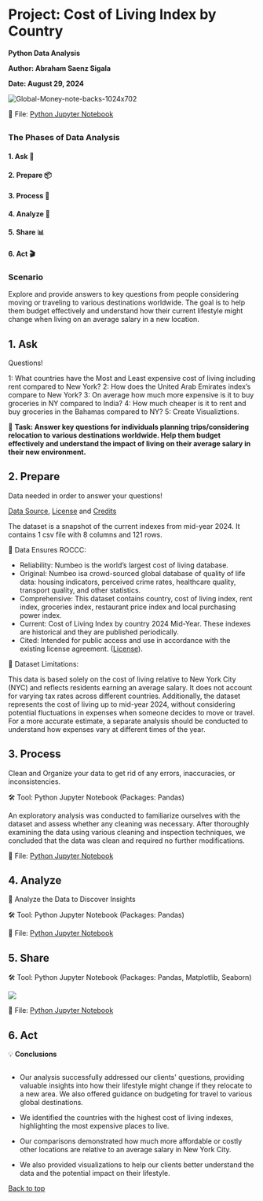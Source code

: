 # Project: Cost of Living Index by Country
**Python Data Analysis**
<a name="top"></a>

**Author: Abraham Saenz Sigala**

**Date: August 29, 2024**

![Global-Money-note-backs-1024x702](https://github.com/user-attachments/assets/a48a545e-bcb0-4a63-b929-e5125a2f7d0a)

:floppy_disk: File: [Python Jupyter Notebook](Cost_of_Living_by_Country_Jupyter.ipynb)

##

### The Phases of Data Analysis

#### 1. Ask :thought_balloon:

#### 2. Prepare :package:

#### 3. Process :soap:

#### 4. Analyze :test_tube:

#### 5. Share :bar_chart:

#### 6. Act :clapper:

### Scenario

Explore and provide answers to key questions from people considering moving or traveling to various destinations worldwide. The goal is to help them budget effectively and understand how their current lifestyle might change when living on an average salary in a new location.

## 1. Ask

Questions!

1: What countries have the Most and Least expensive cost of living including rent compared to New York?
2: How does the United Arab Emirates index’s compare to New York?
3: On average how much more expensive is it to buy groceries in NY compared to India?
4: How much cheaper is it to rent and buy groceries in the Bahamas compared to NY?
5: Create Visualiztions.

:flashlight: **Task: Answer key questions for individuals planning trips/considering relocation to various destinations worldwide. Help them budget effectively and understand the impact of living on their average salary in their new environment.**

## 2. Prepare

Data needed in order to answer your questions!

[Data Source](https://www.numbeo.com/cost-of-living/rankings_by_country.jsp), [License](https://www.numbeo.com/premium/commercial-license) and [Credits](https://www.numbeo.com/cost-of-living/)

The dataset is a snapshot of the current indexes from mid-year 2024. It contains 1 csv file with 8 columns and 121 rows. 

:pencil: Data Ensures ROCCC: 

- Reliability: Numbeo is the world’s largest cost of living database.
- Original: Numbeo isa crowd-sourced global database of quality of life data: housing indicators, perceived crime rates, healthcare quality, transport quality, and other statistics.
- Comprehensive: This dataset contains country, cost of living index, rent index, groceries index, restaurant price index and local purchasing power index. 
- Current: Cost of Living Index by country 2024 Mid-Year. These indexes are historical and they are published periodically.
- Cited: Intended for public access and use in accordance with the existing license agreement. ([License](https://www.numbeo.com/premium/commercial-license)).

:construction: Dataset Limitations:

This data is based solely on the cost of living relative to New York City (NYC) and reflects residents earning an average salary. It does not account for varying tax rates across different countries. Additionally, the dataset represents the cost of living up to mid-year 2024, without considering potential fluctuations in expenses when someone decides to move or travel. For a more accurate estimate, a separate analysis should be conducted to understand how expenses vary at different times of the year.

## 3. Process

Clean and Organize your data to get rid of any errors, inaccuracies, or inconsistencies.

:hammer_and_wrench: Tool: Python Jupyter Notebook (Packages: Pandas)

An exploratory analysis was conducted to familiarize ourselves with the dataset and assess whether any cleaning was necessary. After thoroughly examining the data using various cleaning and inspection techniques, we concluded that the data was clean and required no further modifications.

:floppy_disk: File: [Python Jupyter Notebook](Cost_of_Living_by_Country_Jupyter.ipynb)

## 4. Analyze

:microscope: Analyze the Data to Discover Insights

🛠️ Tool: Python Jupyter Notebook (Packages: Pandas)

:floppy_disk: File: [Python Jupyter Notebook](Cost_of_Living_by_Country_Jupyter.ipynb)

## 5. Share

🛠️ Tool: Python Jupyter Notebook (Packages: Pandas, Matplotlib, Seaborn) 

![](https://github.com/user-attachments/assets/ef79449a-79b9-457b-827b-6b0455ef5a14)

:floppy_disk: File: [Python Jupyter Notebook](Cost_of_Living_by_Country_Jupyter.ipynb)

## 6. Act

:bulb: **Conclusions**

##

- Our analysis successfully addressed our clients' questions, providing valuable insights into how their lifestyle might change if they relocate to a new area. We also offered guidance on budgeting for travel to various global destinations.

- We identified the countries with the highest cost of living indexes, highlighting the most expensive places to live.

- Our comparisons demonstrated how much more affordable or costly other locations are relative to an average salary in New York City.

- We also provided visualizations to help our clients better understand the data and the potential impact on their lifestyle.

[Back to top](#top)
